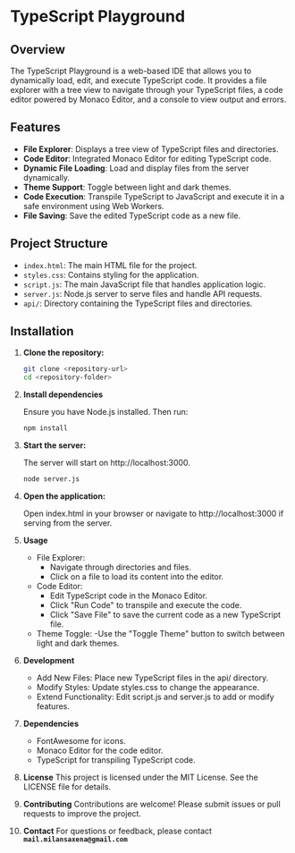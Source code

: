 # TypeScript Playground

## Overview

The TypeScript Playground is a web-based IDE that allows you to dynamically load, edit, and execute TypeScript code. It provides a file explorer with a tree view to navigate through your TypeScript files, a code editor powered by Monaco Editor, and a console to view output and errors.

## Features

- **File Explorer**: Displays a tree view of TypeScript files and directories.
- **Code Editor**: Integrated Monaco Editor for editing TypeScript code.
- **Dynamic File Loading**: Load and display files from the server dynamically.
- **Theme Support**: Toggle between light and dark themes.
- **Code Execution**: Transpile TypeScript to JavaScript and execute it in a safe environment using Web Workers.
- **File Saving**: Save the edited TypeScript code as a new file.

## Project Structure

- `index.html`: The main HTML file for the project.
- `styles.css`: Contains styling for the application.
- `script.js`: The main JavaScript file that handles application logic.
- `server.js`: Node.js server to serve files and handle API requests.
- `api/`: Directory containing the TypeScript files and directories.

## Installation

1. **Clone the repository:**

   ```bash
   git clone <repository-url>
   cd <repository-folder>

2. **Install dependencies**

    Ensure you have Node.js installed. Then run:   
    ```bash
    npm install

3. **Start the server:**

    The server will start on http://localhost:3000.
    ```bash  
    node server.js
 
4. **Open the application:**

    Open index.html in your browser or navigate to http://localhost:3000 if serving from the server.


5. **Usage**
    - File Explorer:
        - Navigate through directories and files.
        - Click on a file to load its content into the editor.
    - Code Editor:
        - Edit TypeScript code in the Monaco Editor.
        - Click "Run Code" to transpile and execute the code.
        - Click "Save File" to save the current code as a new TypeScript file.
    - Theme Toggle:
        -Use the "Toggle Theme" button to switch between light and dark themes.

6. **Development**
    + Add New Files: Place new TypeScript files in the api/ directory.
    + Modify Styles: Update styles.css to change the appearance.
    + Extend Functionality: Edit script.js and server.js to add or modify features.

7. **Dependencies**
    + FontAwesome for icons.
    + Monaco Editor for the code editor.
    + TypeScript for transpiling TypeScript code.

8. **License**
    This project is licensed under the MIT License. See the LICENSE file for details.

9. **Contributing**
    Contributions are welcome! Please submit issues or pull requests to improve the project.

10. **Contact**
    For questions or feedback, please contact **`mail.milansaxena@gmail.com`**      
